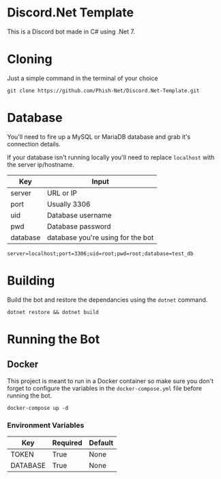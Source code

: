 # Discord.Net Template

This is a Discord bot made in C# using .Net 7.

# Cloning

Just a simple command in the terminal of your choice

```
git clone https://github.com/Phish-Net/Discord.Net-Template.git
```

# Database

You'll need to fire up a MySQL or MariaDB database and grab it's connection details.

If your database isn't running locally you'll need to replace `localhost` with the server ip/hostname.

| Key      | Input                             |
| -------- | --------------------------------- |
| server   | URL or IP                         |
| port     | Usually 3306                      |
| uid      | Database username                 |
| pwd      | Database password                 |
| database | database you're using for the bot |

```
server=localhost;port=3306;uid=root;pwd=root;database=test_db
```

# Building

Build the bot and restore the dependancies using the `dotnet` command.

```
dotnet restore && dotnet build
```

# Running the Bot

## Docker

This project is meant to run in a Docker container so make sure you don't forget to configure the variables in the `docker-compose.yml` file before running the bot.

```
docker-compose up -d
```

### Environment Variables

| Key      | Required | Default |
| -------- | -------- | ------- |
| TOKEN    | True     | None    |
| DATABASE | True     | None    |